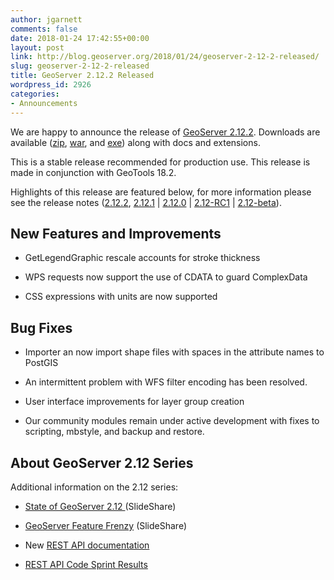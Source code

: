 ```yaml
---
author: jgarnett
comments: false
date: 2018-01-24 17:42:55+00:00
layout: post
link: http://blog.geoserver.org/2018/01/24/geoserver-2-12-2-released/
slug: geoserver-2-12-2-released
title: GeoServer 2.12.2 Released
wordpress_id: 2926
categories:
- Announcements
---
```


We are happy to announce the release of [GeoServer 2.12.2](http://sourceforge.net/projects/geoserver/files/GeoServer/2.12.2/). Downloads are available ([zip](http://sourceforge.net/projects/geoserver/files/GeoServer/2.12.2/geoserver-2.12.2-bin.zip/download), [war](http://sourceforge.net/projects/geoserver/files/GeoServer/2.12.2/geoserver-2.12.2-war.zip/download), and [exe](http://sourceforge.net/projects/geoserver/files/GeoServer/2.12.2/geoserver-2.12.2.exe/download)) along with docs and extensions.







This is a stable release recommended for production use. This release is made in conjunction with GeoTools 18.2.




Highlights of this release are featured below, for more information please see the release notes ([2.12.2](https://osgeo-org.atlassian.net/secure/ReleaseNote.jspa?projectId=10000&version=16709), [2.12.1](https://osgeo-org.atlassian.net/secure/ReleaseNote.jspa?projectId=10000&version=16705) | [2.12.0](https://osgeo-org.atlassian.net/secure/ReleaseNote.jspa?version=16703&styleName=Html&projectId=10000&Create=Create&atl_token=BMGO-EVM2-SZYH-VJUH%7Cf148b3772c10d37fb2a345c4d35ca4b24e27e75d%7Clin) | [2.12-RC1](https://osgeo-org.atlassian.net/secure/ReleaseNote.jspa?projectId=10000&version=16600) | [2.12-beta](https://osgeo-org.atlassian.net/secure/ReleaseNote.jspa?projectId=10000&version=15700)).


## New Features and Improvements





 	
  * GetLegendGraphic rescale accounts for stroke thickness

 	
  * WPS requests now support the use of CDATA to guard ComplexData

 	
  * CSS expressions with units are now supported




## Bug Fixes





 	
  * Importer an now import shape files with spaces in the attribute names to PostGIS

 	
  * An intermittent problem with WFS filter encoding has been resolved.

 	
  * User interface improvements for layer group creation

 	
  * Our community modules remain under active development with fixes to scripting, mbstyle, and backup and restore.










## About GeoServer 2.12 Series


Additional information on the 2.12 series:



 	
  * [State of GeoServer 2.12 ](https://www.slideshare.net/geosolutions/state-of-geoserver-21geoservernodeopts2)(SlideShare)

 	
  * [GeoServer Feature Frenzy](https://www.slideshare.net/jgarnett/geoserver-feature-frenzy-80906586/jgarnett/geoserver-feature-frenzy-80906586) (SlideShare)

 	
  * New [REST API documentation](http://docs.geoserver.org/latest/en/user/rest/index.html#rest)

 	
  * [REST API Code Sprint Results](http://blog.geoserver.org/2017/04/11/rest-api-code-sprint-results/)



